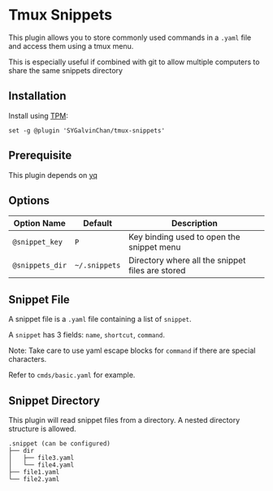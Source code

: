 # Tmux Snippets
This plugin allows you to store commonly used commands in a `.yaml` file and access them using a tmux menu.

This is especially useful if combined with git to allow multiple computers to share the same snippets directory

## Installation

Install using [TPM](https://github.com/tmux-plugins/tpm):

```
set -g @plugin 'SYGalvinChan/tmux-snippets'
```

## Prerequisite
This plugin depends on [yq](https://github.com/mikefarah/yq)


## Options

| Option Name | Default | Description|
| --- | --- | --- |
| `@snippet_key` | `P` | Key binding used to open the snippet menu |
| `@snippets_dir` | `~/.snippets` | Directory where all the snippet files are stored |

## Snippet File
A snippet file is a `.yaml` file containing a list of `snippet`.

A `snippet` has 3 fields: `name`, `shortcut`, `command`.

Note:
Take care to use yaml escape blocks for `command` if there are special characters.

Refer to `cmds/basic.yaml` for example.

## Snippet Directory
This plugin will read snippet files from a directory. A nested directory structure is allowed. 
```
.snippet (can be configured)
├── dir
│   ├── file3.yaml
│   └── file4.yaml
├── file1.yaml
└── file2.yaml
```
